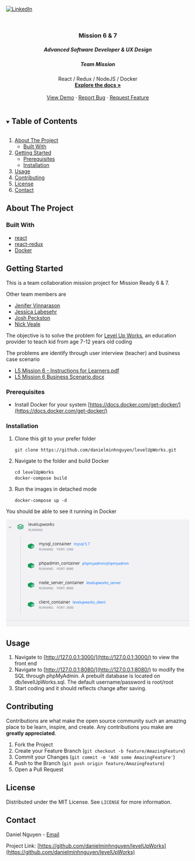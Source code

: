[![LinkedIn][linkedin-shield]][linkedin-url]

<!-- PROJECT LOGO -->
<br />
<p align="center">

  <h3 align="center">Mission 6 & 7</h3>
  <h5 align="center">Advanced Software Developer & UX Design</h5>
  <h5 align="center">Team Mission</h5>

  <p align="center">
    React / Redux / NodeJS / Docker
    <br />
    <a href="https://github.com/danielminhnguyen/levelUpWorks"><strong>Explore the docs »</strong></a>
    <br />
    <br />
    <a href="https://github.com/danielminhnguyen/levelUpWorks">View Demo</a>
    ·
    <a href="https://github.com/danielminhnguyen/levelUpWorks/issues">Report Bug</a>
    ·
    <a href="https://github.com/danielminhnguyen/levelUpWorks/issues">Request Feature</a>
  </p>
</p>

<!-- TABLE OF CONTENTS -->
<details open="open">
  <summary><h2 style="display: inline-block">Table of Contents</h2></summary>
  <ol>
    <li>
      <a href="#about-the-project">About The Project</a>
      <ul>
        <li><a href="#built-with">Built With</a></li>
      </ul>
    </li>
    <li>
      <a href="#getting-started">Getting Started</a>
      <ul>
        <li><a href="#prerequisites">Prerequisites</a></li>
        <li><a href="#installation">Installation</a></li>
      </ul>
    </li>
    <li><a href="#usage">Usage</a></li>
    <li><a href="#contributing">Contributing</a></li>
    <li><a href="#license">License</a></li>
    <li><a href="#contact">Contact</a></li>
  </ol>
</details>

<!-- ABOUT THE PROJECT -->

## About The Project

### Built With

- [react](https://reactjs.org)
- [react-redux](https://redux.js.org)
- [Docker](https://www.docker.com)

<!-- GETTING STARTED -->

## Getting Started

This is a team collaboration mission project for Mission Ready 6 & 7.

Other team members are

- [Jenifer Vinnarason]()
- [Jessica Labesehr]()
- [Josh Peckston]()
- [Nick Veale]()

The objective is to solve the problem for [Level Up Works](https://www.levelupworks.com), an education provider to teach kid from age 7-12 years old coding

The problems are identify through user interview (teacher) and business case scenario

- [L5 Mission 6 - Instructions for Learners.pdf]()
- [L5 Mission 6 Business Scenario.docx]()

### Prerequisites

- Install Docker for your system [https://docs.docker.com/get-docker/](https://docs.docker.com/get-docker/)

### Installation

1. Clone this git to your prefer folder

   ```
   git clone https://github.com/danielminhnguyen/levelUpWorks.git
   ```

2. Navigate to the folder and build Docker

   ```
   cd levelUpWorks
   docker-compose build
   ```

3. Run the images in detached mode
   ```
   docker-compose up -d
   ```

You should be able to see it running in Docker

[![Product Name Screen Shot][docker-screenshot]]()

<!-- USAGE EXAMPLES -->

## Usage

1. Navigate to [http://127.0.0.1:3000/](http://127.0.0.1:3000/) to view the front end
2. Navigate to [http://127.0.0.1:8080/](http://127.0.0.1:8080/) to modify the SQL through phpMyAdmin. A prebuilt database is located on db/levelUpWorks.sql. The default username/password is root/root
3. Start coding and it should reflects change after saving.

<!-- CONTRIBUTING -->

## Contributing

Contributions are what make the open source community such an amazing place to be learn, inspire, and create. Any contributions you make are **greatly appreciated**.

1. Fork the Project
2. Create your Feature Branch (`git checkout -b feature/AmazingFeature`)
3. Commit your Changes (`git commit -m 'Add some AmazingFeature'`)
4. Push to the Branch (`git push origin feature/AmazingFeature`)
5. Open a Pull Request

<!-- LICENSE -->

## License

Distributed under the MIT License. See `LICENSE` for more information.

<!-- CONTACT -->

## Contact

Daniel Nguyen - [Email](minhnguyen68@hotmail.com)

Project Link: [https://github.com/danielminhnguyen/levelUpWorks](https://github.com/danielminhnguyen/levelUpWorks)

<!-- ACKNOWLEDGEMENTS -->

<!-- MARKDOWN LINKS & IMAGES -->
<!-- https://www.markdownguide.org/basic-syntax/#reference-style-links -->

[linkedin-shield]: https://img.shields.io/badge/-LinkedIn-black.svg?style=for-the-badge&logo=linkedin&colorB=555
[linkedin-url]: www.linkedin.com/in/danielminhnguyen
[docker-screenshot]: images/docker-image.png
